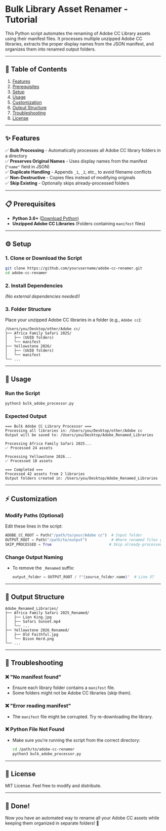 # **Bulk Library Asset Renamer - Tutorial**

This Python script automates the renaming of Adobe CC Library assets using their manifest files. It processes multiple unzipped Adobe CC libraries, extracts the proper display names from the JSON manifest, and organizes them into renamed output folders.

---

## **📌 Table of Contents**
1. [Features](#-features)
2. [Prerequisites](#-prerequisites)
3. [Setup](#-setup)
4. [Usage](#-usage)
5. [Customization](#-customization)
6. [Output Structure](#-output-structure)
7. [Troubleshooting](#-troubleshooting)
8. [License](#-license)

---

## **✨ Features**
✅ **Bulk Processing** - Automatically processes all Adobe CC library folders in a directory  
✅ **Preserves Original Names** - Uses display names from the manifest (`"name"` field in JSON)  
✅ **Duplicate Handling** - Appends `_1`, `_2`, etc., to avoid filename conflicts  
✅ **Non-Destructive** - Copies files instead of modifying originals  
✅ **Skip Existing** - Optionally skips already-processed folders  

---

## **📋 Prerequisites**
- **Python 3.6+** ([Download Python](https://www.python.org/downloads/))
- **Unzipped Adobe CC Libraries** (Folders containing `manifest` files)

---

## **⚙️ Setup**
### **1. Clone or Download the Script**
```bash
git clone https://github.com/yourusername/adobe-cc-renamer.git
cd adobe-cc-renamer
```

### **2. Install Dependencies**
*(No external dependencies needed!)*

### **3. Folder Structure**
Place your unzipped Adobe CC libraries in a folder (e.g., `Adobe cc`):
```
/Users/you/Desktop/other/Adobe cc/
├── Africa Family Safari 2025/
│   ├── (UUID folders)
│   └── manifest
├── Yellowstone 2026/
│   ├── (UUID folders)
│   └── manifest
└── ...
```

---

## **🚀 Usage**
### **Run the Script**
```bash
python3 bulk_adobe_processor.py
```

### **Expected Output**
```
=== Bulk Adobe CC Library Processor ===
Processing all libraries in: /Users/you/Desktop/other/Adobe cc
Output will be saved to: /Users/you/Desktop/Adobe_Renamed_Libraries

Processing Africa Family Safari 2025...
✅ Processed 24 assets

Processing Yellowstone 2026...
✅ Processed 18 assets

=== Completed ===
Processed 42 assets from 2 libraries
Output folders created in: /Users/you/Desktop/Adobe_Renamed_Libraries
```

---

## **⚡ Customization**
### **Modify Paths (Optional)**
Edit these lines in the script:
```python
ADOBE_CC_ROOT = Path("/path/to/your/Adobe cc")  # Input folder
OUTPUT_ROOT = Path("/path/to/output")           # Where renamed files go
SKIP_PROCESSED = True                          # Skip already-processed folders
```

### **Change Output Naming**
- To remove the `_Renamed` suffix:
  ```python
  output_folder = OUTPUT_ROOT / f"{source_folder.name}"  # Line 37
  ```

---

## **📂 Output Structure**
```
Adobe_Renamed_Libraries/
├── Africa Family Safari 2025_Renamed/
│   ├── Lion King.jpg
│   ├── Safari Sunset.mp4
│   └── ...
├── Yellowstone 2026_Renamed/
│   ├── Old Faithful.jpg
│   └── Bison Herd.png
└── ...
```

---

## **🔧 Troubleshooting**
### **❌ "No manifest found"**
- Ensure each library folder contains a `manifest` file.
- Some folders might not be Adobe CC libraries (skip them).

### **❌ "Error reading manifest"**
- The `manifest` file might be corrupted. Try re-downloading the library.

### **❌ Python File Not Found**
- Make sure you’re running the script from the correct directory:
  ```bash
  cd /path/to/adobe-cc-renamer
  python3 bulk_adobe_processor.py
  ```

---

## **📜 License**
MIT License. Feel free to modify and distribute.

---

## **🎉 Done!**
Now you have an automated way to rename all your Adobe CC assets while keeping them organized in separate folders! 🚀  

